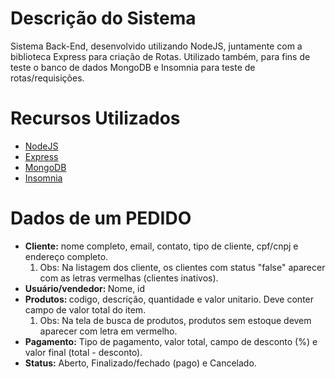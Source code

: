 <h1>Descrição do Sistema</h1>

<p> Sistema Back-End, desenvolvido utilizando NodeJS, juntamente com a biblioteca Express para criação de Rotas.
    Utilizado também, para fins de teste o banco de dados MongoDB e Insomnia para teste de rotas/requisições.</p>

###

<h1>Recursos Utilizados</h1>

<ul>
    <li><a href="https://nodejs.org/pt-br/" target="_blank">NodeJS</a></li>
    <li><a href="https://expressjs.com/" target="_blank">Express</a></li>
    <li><a href="https://www.mongodb.com/" target="_blank">MongoDB</a></li>
    <li><a href="https://insomnia.rest/" target="_blank">Insomnia</a></li>
</ul>

<h1> Dados de um PEDIDO</h1>

<ul>
    <li><b>Cliente:</b> nome completo, email, contato, tipo de cliente, cpf/cnpj e endereço completo.
        <ol>
        <li> Obs: Na listagem dos cliente, os clientes com status "false" aparecer com as letras vermelhas (clientes inativos). </li>
        </ol>
    </li>
    <li><b>Usuário/vendedor: </b> Nome, id
    </li>
    <li><b>Produtos: </b>codigo, descrição, quantidade e valor unitario. Deve conter campo de valor total do
        item.
        <ol>
            <li> Obs: Na tela de busca de produtos, produtos sem estoque devem aparecer com letra em vermelho.</li>
        </ol>
    </li>
    <li><b>Pagamento:</b> Tipo de pagamento, valor total, campo de desconto (%) e valor final (total - desconto).
    </li>
    <li> <b>Status:</b> Aberto, Finalizado/fechado (pago) e Cancelado.</li>
</ul>
